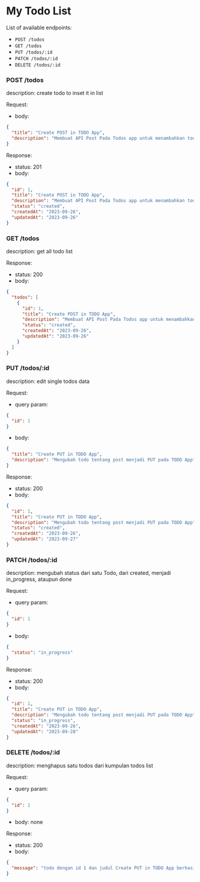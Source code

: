 # My Todo List

List of available endpoints:

- `POST /todos`
- `GET /todos`
- `PUT /todos/:id`
- `PATCH /todos/:id`
- `DELETE /todos/:id`

### POST /todos

description:
create todo to inset it in list

Request:

- body:

```json
{
  "title": "Create POST in TODO App",
  "description": "Membuat API Post Pada Todos app untuk menambahkan todo list"
}
```

Response:

- status: 201
- body:

```json
{
  "id": 1,
  "title": "Create POST in TODO App",
  "description": "Membuat API Post Pada Todos app untuk menambahkan todo list",
  "status": "created",
  "createdAt": "2023-09-26",
  "updatedAt": "2023-09-26"
}
```

### GET /todos

description:
get all todo list

Response:

- status: 200
- body:

```json
{
  "todos": [
    {
      "id": 1,
      "title": "Create POST in TODO App",
      "description": "Membuat API Post Pada Todos app untuk menambahkan todo list",
      "status": "created",
      "createdAt": "2023-09-26",
      "updatedAt": "2023-09-26"
    }
  ]
}
```

### PUT /todos/:id

description:
edit single todos data

Request:

- query param:

```json
{
  "id": 1
}
```

- body:

```json
{
  "title": "Create PUT in TODO App",
  "description": "Mengubah todo tentang post menjadi PUT pada TODO App"
}
```

Response:

- status: 200
- body:

```json
{
  "id": 1,
  "title": "Create PUT in TODO App",
  "description": "Mengubah todo tentang post menjadi PUT pada TODO App",
  "status": "created",
  "createdAt": "2023-09-26",
  "updatedAt": "2023-09-27"
}
```

### PATCH /todos/:id

description:
mengubah status dari satu Todo, dari created, menjadi in_progress, ataupun done

Request:

- query param:

```json
{
  "id": 1
}
```

- body:

```json
{
  "status": "in_progress"
}
```

Response:

- status: 200
- body:

```json
{
  "id": 1,
  "title": "Create PUT in TODO App",
  "description": "Mengubah todo tentang post menjadi PUT pada TODO App",
  "status": "in_progress",
  "createdAt": "2023-09-26",
  "updatedAt": "2023-09-28"
}
```

### DELETE /todos/:id

description:
menghapus satu todos dari kumpulan todos list

Request:

- query param:

```json
{
  "id": 1
}
```

- body:
  none

Response:

- status: 200
- body:

```json
{
  "message": "todo dengan id 1 dan judul Create PUT in TODO App berhasil dihapus"
}
```

